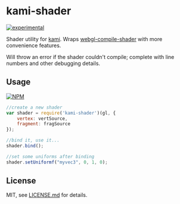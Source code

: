 # kami-shader 
[![experimental](http://badges.github.io/stability-badges/dist/experimental.svg)](http://github.com/badges/stability-badges)

Shader utility for [kami](http://github.com/mattdesl/kami). Wraps [webgl-compile-shader](http://github.com/mattdesl/webgl-compile-shader) with more convenience features.

Will throw an error if the shader couldn't compile; complete with line numbers and other debugging details.

## Usage

[![NPM](https://nodei.co/npm/kami-shader.png)](https://nodei.co/npm/kami-shader/)

```js
//create a new shader
var shader = require('kami-shader')(gl, {
	vertex: vertSource,
	fragment: fragSource
});

//bind it, use it...
shader.bind();

//set some uniforms after binding
shader.setUniformf("myvec3", 0, 1, 0);
```

## License

MIT, see [LICENSE.md](http://github.com/mattdesl/kami-shader/blob/master/LICENSE.md) for details.
